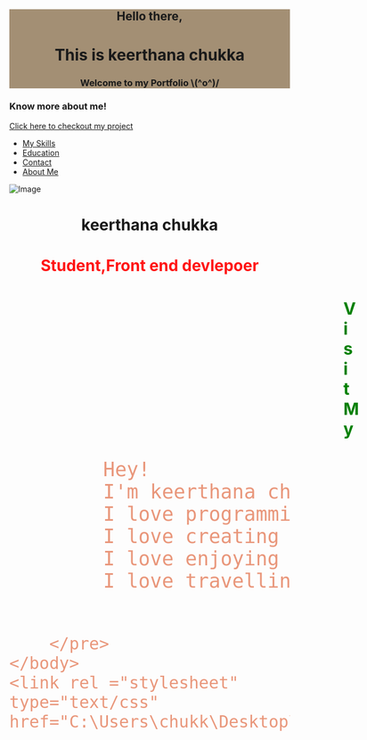 <!DOCTYPE html>
<style>
    div#intro{
        background-image: url("C:\Users\chukk\Desktop\sweety\image.jpg");
        background-color: rgb(163, 143, 116);
        text-align: center;
    }
</style>
<head>
    <meta name="viewport" content="width=device-width, initial-scale=1.0">
    <link rel="icon" type="image/x-icon" >
<html>
    <head><title>My Portfolio</title>
    <meta charset="UTF-8">
    <meta name="viewport" content="width=device-width, initial-scale=1.0">
    <link rel="stylesheet" href="C:\20NN1A1257\edunet project\stylegit.css">
</head>
    <body>
        <div id="intro">
            <h2>Hello there,</h2>
        <h1>This is <strong>keerthana chukka</strong></h1>
        <h3>Welcome to my Portfolio \(^o^)/</h3>
        </div>
        <div>
            <h3>
                Know more about me!
            </h3>
            <a href="C:\Users\chukk\Desktop\sweety\fedproject1.html"> Click here to checkout my project</a>
        </div>
    </style>
    <body style="height:100vh;background-size:cover;">
        <ul>
            <li><a href="#My Skills">My Skills</a></li>
            <li><a href="#Education">Education</a></li>
            <li><a href="#contact">Contact </a></li>
            <li><a href="#about">About Me</a></li>
        </ul>
        <img src="C:\Users\chukk\Desktop\sweety\image.jpg" alt="Image">
        <h1 style="text-align:center;color:var(-pink)">keerthana chukka</h1>
        <h1 style="text-align:center;color:rgb(255,20,20)">Student,Front end devlepoer</h1>
        <div class="card" style="margin-left:600px;background-color:burlywood" >
            <h1 style="text-align: center;color:green;font-size: 30px;">Visit My </h1>
            <a href="http://www.github.com/keerthana12-12" target="_blank">
                <ion-icon name="logo-github" style="font-size: 50px;"></ion-icon>
            </a>
            <a href="http://www.linkedin.com/in/chukka-keerthana-52974222a" target="_blank">
                <ion-icon name="logo-linkedin" style="font-size:50px"></ion-icon>
            </a>
            <script type="module" src="https://unpkg.com/ionicons@5.5.2/dist/ionicons/ionicons.esm.js"></script>
            <script nomodule src="https://unpkg.com/ionicons@5.5.2/dist/ionicons/ionicons.js"></script>
        </div>
        <pre style="font-size:35px;color:darksalmon;">
        Hey!
        I'm keerthana chukka from Andra Pradesh!
        I love programming, photograpgy and learning new things!
        I love creating webpages
        I love enjoying the nature
        I love travelling

        </pre>
    </body>
    <link rel ="stylesheet" type="text/css" href="C:\Users\chukk\Desktop\sweety\fedproject2.css"/>

    </body>
</html>
